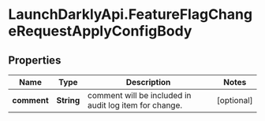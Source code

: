 # LaunchDarklyApi.FeatureFlagChangeRequestApplyConfigBody

## Properties
Name | Type | Description | Notes
------------ | ------------- | ------------- | -------------
**comment** | **String** | comment will be included in audit log item for change. | [optional] 


